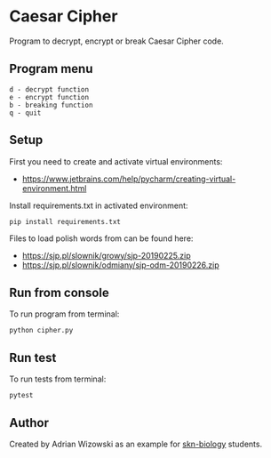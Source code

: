 Caesar Cipher
===========

Program to decrypt, encrypt or break Caesar Cipher code.

Program menu
------------

    d - decrypt function
    e - encrypt function
    b - breaking function
    q - quit


Setup
--------
First you need to create and activate virtual environments:

   * https://www.jetbrains.com/help/pycharm/creating-virtual-environment.html
    
    
Install requirements.txt in activated environment:

    pip install requirements.txt
    

Files to load polish words from can be found here:

   * https://sjp.pl/slownik/growy/sjp-20190225.zip
   * https://sjp.pl/slownik/odmiany/sjp-odm-20190226.zip
 
 
Run from console
----------------
To run program from terminal:
 
    python cipher.py
    

Run test
--------
To run tests from terminal:

    pytest
    

Author
------

Created by Adrian Wizowski as an example for [skn-biology](https://github.com/skn-biology) students.